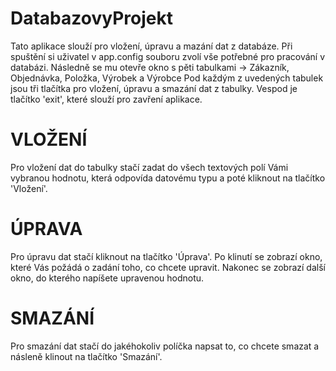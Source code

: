 # DatabazovyProjekt
Tato aplikace slouží pro vložení, úpravu a mazání dat z databáze.
Při spuštění si uživatel v app.config souboru zvolí vše potřebné pro pracování v databázi.
Následně se mu otevře okno s pěti tabulkami -> Zákazník, Objednávka, Položka, Výrobek a Výrobce
Pod každým z uvedených tabulek jsou tři tlačítka pro vložení, úpravu a smazání dat z tabulky.
Vespod je tlačítko 'exit', které slouží pro zavření aplikace.
# VLOŽENÍ
Pro vložení dat do tabulky stačí zadat do všech textových polí Vámi vybranou hodnotu, která odpovída datovému typu a poté kliknout na tlačítko 'Vložení'.
# ÚPRAVA
Pro úpravu dat stačí kliknout na tlačítko 'Úprava'. Po klinutí se zobrazí okno, které Vás požádá o zadání toho, co chcete upravit. Nakonec se zobrazí další okno, do kterého napíšete upravenou hodnotu.
# SMAZÁNÍ
Pro smazání dat stačí do jakéhokoliv políčka napsat to, co chcete smazat a násleně klinout na tlačítko 'Smazání'.
